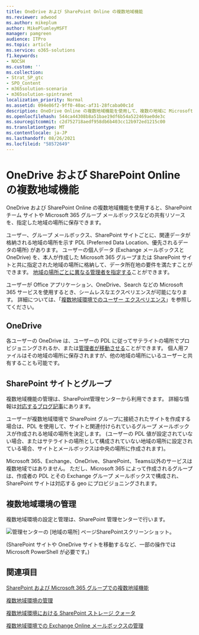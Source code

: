 ```yaml
---
title: OneDrive および SharePoint Online の複数地域機能
ms.reviewer: adwood
ms.author: mikeplum
author: MikePlumleyMSFT
manager: pamgreen
audience: ITPro
ms.topic: article
ms.service: o365-solutions
f1.keywords:
- NOCSH
ms.custom: ''
ms.collection:
- Strat_SP_gtc
- SPO_Content
- m365solution-scenario
- m365solution-spintranet
localization_priority: Normal
ms.assetid: 094e86f2-9ff0-40ac-af31-28fcaba00c1d
description: OneDrive Online の複数地域機能を使用して、複数の地域に Microsoft 365 のプレゼンスを展開します。
ms.openlocfilehash: 544ca44308b8a51bae19df6b54a522469ae0de3c
ms.sourcegitcommit: c2d752718aedf958db6b403cc12b972ed1215c00
ms.translationtype: MT
ms.contentlocale: ja-JP
ms.lasthandoff: 08/26/2021
ms.locfileid: "58572649"
---
```

# <a name="multi-geo-capabilities-in-onedrive-and-sharepoint-online"></a>OneDrive および SharePoint Online の複数地域機能

OneDrive および SharePoint Online の複数地域機能を使用すると、SharePoint チーム サイトや Microsoft 365 グループ メールボックスなどの共有リソースを、指定した地域の場所に保存できます。

ユーザー、グループ メールボックス、SharePoint サイトごとに、関連データが格納される地域の場所を示す PDL (Preferred Data Location、優先されるデータの場所) があります。 ユーザーの個人データ (Exchange メールボックスと OneDrive) を、本人が作成した Microsoft 365 グループまたは SharePoint サイトと共に指定された地域の場所に格納して、データ所在地の要件を満たすことができます。 [地域の場所ごとに異なる管理者を指定する](add-a-sharepoint-geo-admin.md)ことができます。

ユーザーが Office アプリケーション、OneDrive、Search などの Microsoft 365 サービスを使用するとき、シームレスなエクスペリエンスが可能になります。 詳細については、「[複数地域環境でのユーザー エクスペリエンス](multi-geo-user-experience.md)」を参照してください。

## <a name="onedrive"></a>OneDrive

各ユーザーの OneDrive は、ユーザーの PDL に従ってサテライトの場所でプロビジョニングされるか、または[管理者が移動させる](move-onedrive-between-geo-locations.md)ことができます。 個人用ファイルはその地域の場所に保存されますが、他の地域の場所にいるユーザーと共有することも可能です。

## <a name="sharepoint-sites-and-groups"></a>SharePoint サイトとグループ

複数地域機能の管理は、SharePoint管理センターから利用できます。 詳細な情報は[対応するブログ記事](https://techcommunity.microsoft.com/t5/Office-365-Blog/Now-available-Multi-Geo-in-SharePoint-and-Office-365-Groups/ba-p/263302)にあります。

ユーザーが複数地域環境で SharePoint グループに接続されたサイトを作成する場合は、PDL を使用して、サイトと関連付けられているグループ メールボックスが作成される地域の場所を決定します。 (ユーザーの PDL 値が設定されていない場合、またはサテライトの場所として構成されていない地域の場所に設定されている場合、サイトとメールボックスは中央の場所に作成されます)。

Microsoft 365、Exchange、OneDrive、SharePoint、Teams以外のサービスは複数地域ではありません。 ただし、Microsoft 365 によって作成されるグループは、作成者の PDL とその Exchange グループ メールボックスで構成され、SharePoint サイトは対応する geo にプロビジョニングされます。 

## <a name="managing-the-multi-geo-environment"></a>複数地域環境の管理

複数地域環境の設定と管理は、SharePoint 管理センターで行います。 

![管理センターの [地域の場所] ページSharePointスクリーンショット。](../media/sharepoint-multi-geo-admin-center.png)

(SharePoint サイトや OneDrive サイトを移動するなど、一部の操作では Microsoft PowerShell が必要です。)

## <a name="see-also"></a>関連項目

[SharePoint および Microsoft 365 グループでの複数地域機能](https://techcommunity.microsoft.com/t5/Office-365-Blog/Now-available-Multi-Geo-in-SharePoint-and-Office-365-Groups/ba-p/263302)

[複数地域環境の管理](administering-a-multi-geo-environment.md)

[複数地域環境における SharePoint ストレージ クォータ](sharepoint-multi-geo-storage-quota.md)

[複数地域環境での Exchange Online メールボックスの管理](administering-exchange-online-multi-geo.md)
